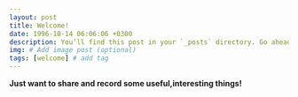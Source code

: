 ```yaml
---
layout: post
title: Welcome!
date: 1996-10-14 06:06:06 +0300
description: You’ll find this post in your `_posts` directory. Go ahead and edit it and re-build the site to see your changes. # Add post description (optional)
img: # Add image post (optional)
tags: [welcome] # add tag
---
```

**Just want to share and record some useful,interesting things!**
